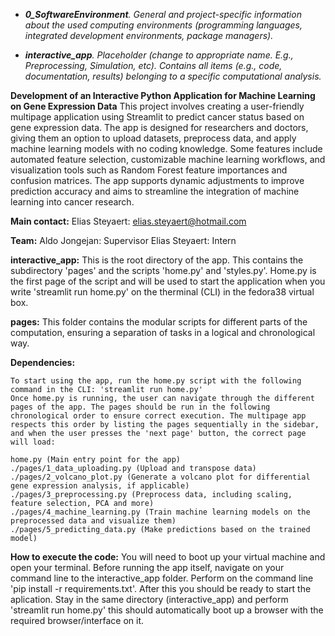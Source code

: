 * ***0_SoftwareEnvironment**.  General and project-specific information about the used computing environments (programming languages, integrated development environments, package managers).*

* ***interactive_app**.  Placeholder (change to appropriate name. E.g., Preprocessing, Simulation, etc). Contains all items (e.g., code, documentation, results) belonging to a specific computational analysis.*

**Development of an Interactive Python Application for Machine Learning on Gene Expression Data**
This project involves creating a user-friendly multipage application using Streamlit to predict cancer status based on gene expression data. The app is designed for researchers and doctors, giving them an option to upload datasets, preprocess data, and apply machine learning models with no coding knowledge. Some features include automated feature selection, customizable machine learning workflows, and visualization tools such as Random Forest feature importances and confusion matrices. The app supports dynamic adjustments to improve prediction accuracy and aims to streamline the integration of machine learning into cancer research.

**Main contact:** 
Elias Steyaert:
elias.steyaert@hotmail.com

**Team:**
Aldo Jongejan: Supervisor
Elias Steyaert: Intern


**interactive_app:** 
This is the root directory of the app. This contains the subdirectory 'pages' and the scripts 'home.py' and 'styles.py'. Home.py is the first page of the script and will be used to start the application when you write 'streamlit run home.py' on the therminal (CLI) in the fedora38 virtual box.

**pages:** 
This folder contains the modular scripts for different parts of the computation, ensuring a separation of tasks in a logical and chronological way.

**Dependencies:** 
```
To start using the app, run the home.py script with the following command in the CLI: 'streamlit run home.py'
Once home.py is running, the user can navigate through the different pages of the app. The pages should be run in the following chronological order to ensure correct execution. The multipage app respects this order by listing the pages sequentially in the sidebar, and when the user presses the 'next page' button, the correct page will load:

home.py (Main entry point for the app)
./pages/1_data_uploading.py (Upload and transpose data)
./pages/2_volcano_plot.py (Generate a volcano plot for differential gene expression analysis, if applicable)
./pages/3_preprocessing.py (Preprocess data, including scaling, feature selection, PCA and more)
./pages/4_machine_learning.py (Train machine learning models on the preprocessed data and visualize them)
./pages/5_predicting_data.py (Make predictions based on the trained model)
```

**How to execute the code:**
You will need to boot up your virtual machine and open your terminal.
Before running the app itself, navigate on your command line to the interactive_app folder. Perform on the command line 'pip install -r requirements.txt'. After this you should be ready to start the aplication. Stay in the same directory (interactive_app) and perform 'streamlit run home.py' this should automatically boot up a browser with the required browser/interface on it.

